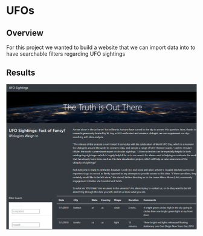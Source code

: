 # UFOs
## Overview
For this project we wanted to build a website that we can import data into to have searchable filters regarding UFO sightings

## Results
![main](/static/images/main.PNG)
